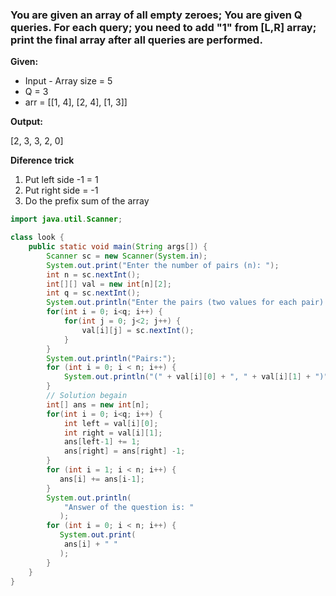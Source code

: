 <h3>You are given an array of all empty zeroes; You are given Q queries. For each query; you need to add "1" from [L,R] array; print the final array after all queries are performed.</h3>


**Given:**
- Input - Array size = 5 
- Q = 3
- arr = [[1, 4], [2, 4], [1, 3]]

**Output:**

[2, 3, 3, 2, 0]

**Diference**  **trick** 
 1. Put left side -1 = 1
 2. Put right side = -1
 3. Do the prefix sum of the array

```java
import java.util.Scanner;

class look {
    public static void main(String args[]) {
        Scanner sc = new Scanner(System.in);
        System.out.print("Enter the number of pairs (n): ");
        int n = sc.nextInt();
        int[][] val = new int[n][2];
        int q = sc.nextInt();
        System.out.println("Enter the pairs (two values for each pair) it should less then n:");
        for(int i = 0; i<q; i++) {
            for(int j = 0; j<2; j++) {
                val[i][j] = sc.nextInt();
            }
        }
        System.out.println("Pairs:");
        for (int i = 0; i < n; i++) {
            System.out.println("(" + val[i][0] + ", " + val[i][1] + ")");
        }
        // Solution begain
        int[] ans = new int[n];
        for(int i = 0; i<q; i++) {
            int left = val[i][0];
            int right = val[i][1];
            ans[left-1] += 1;
            ans[right] = ans[right] -1;
        }
        for (int i = 1; i < n; i++) {
           ans[i] += ans[i-1];
        }
        System.out.println(
            "Answer of the question is: "
           );
        for (int i = 0; i < n; i++) {
           System.out.print(
            ans[i] + " "
           );
        }
    }
}
